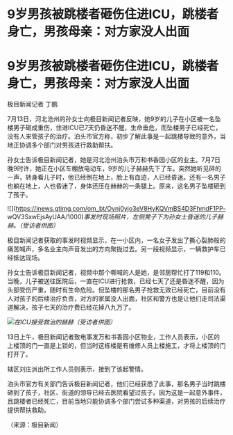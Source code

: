 # 9岁男孩被跳楼者砸伤住进ICU，跳楼者身亡，男孩母亲：对方家没人出面

# 9岁男孩被跳楼者砸伤住进ICU，跳楼者身亡，男孩母亲：对方家没人出面

极目新闻记者 丁鹏

7月13日，河北沧州的孙女士向极目新闻记者反映，她9岁的儿子在小区被一名坠楼男子砸成重伤，住进ICU已7天仍昏迷不醒，生命垂危，而坠楼男子已经死亡，没有人来管孩子的治疗。泊头市官方称，初步了解此事是一起跳楼导致的意外，当地正协调多个部门对男孩进行救助帮扶。

孙女士告诉极目新闻记者，她是河北沧州泊头市万和书香园小区的业主。7月7日晚9时许，她正在小区车棚放电动车，9岁的儿子赫赫先下了车。突然她听见砰的一声，转身看儿子时，他已经倒在地上，脸上有血迹，人已经昏迷。还有一名男子也躺在地上，人也昏迷了，身体还压在赫赫的一条腿上。原来，这名男子坠楼砸到了孩子。

![](https://inews.gtimg.com/om_bt/Oynj0yjo3eV8HyKQVmBS4D3FhmdF1PP-
wQV3SxwEjsAyUAA/1000)_事发时现场照片，左侧凳子下为孙女士昏迷的儿子赫赫。（受访者供图）_

极目新闻记者获取的事发时视频显示，在一小区内，一名女子发出了撕心裂肺般的痛苦喊声，多名业主向声音发出的方向聚拢过去。另一段视频显示，一辆救护车已经抵达现场。

孙女士告诉极目新闻记者，视频中那个嘶喊的人是她，是邻居帮忙打了119和110。当晚，儿子被送往医院后，一直在ICU进行抢救，已经七天了还是昏迷不醒，因为头部受伤严重，随时有生命危险。但坠楼的那名男子抢救无效已经死亡，目前没有人对孩子的后续治疗负责，对方的家属没人出面，社区和警方也是让他们走司法渠道解决，孩子七天的治疗费已经花掉八九万了。

![](https://inews.gtimg.com/om_bt/OSKKm8hZVWVVMRQ66JwJgFlA8WuVx3nHMZmVET4FWC_LYAA/1000)_在ICU接受救治的赫赫（受访者供图）_

13日上午，极目新闻记者致电事发万和书香园小区物业，工作人员表示，小区的上楼顶的门一直是上锁的，但当时这栋楼是有维修人员上楼施工，才将上楼顶的门打开了。

辖区刘庄派出所工作人员则表示，接到了该起警情。

泊头市官方有关部门告诉极目新闻记者，他们已经获悉了此事，那名男子当时跳楼砸到了孩子，社区、街道的领导已经去医院看望过孩子。因为这是一起意外事件，且跳楼者已经死亡，目前当地只能协调多个部门尝试多种渠道，对男孩的后续治疗提供帮扶救助。

（来源：极目新闻）

